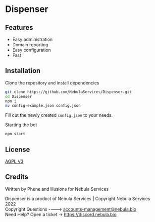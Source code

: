 # Dispenser

## Features

- Easy administration
- Domain reporting
- Easy configuration
- Fast


## Installation

Clone the repository and install dependencies
```bash
git clone https://github.com/NebulaServices/Dispenser.git
cd Dispenser
npm i
mv config-example.json config.json
```
Fill out the newly created `config.json` to your needs.

Starting the bot
```bash
npm start
```

## License

[AGPL V3](https://www.gnu.org/licenses/agpl-3.0.en.html)

## Credits

Written by Phene and illusions for Nebula Services

Dispenser is a product of Nebula Services | Copyright Nebula Services 2022
<br>
Copyright Questions ----> accounts-management@nebula.bio
<br>
Need Help? Open a ticket -> https://discord.nebula.bio
